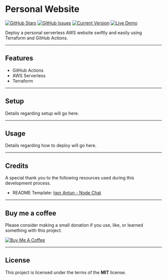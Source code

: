 Personal Website
============
[![GitHub Stars](https://img.shields.io/github/stars/JN-Hernandez/personal-website.svg)](https://github.com/JN-Hernandez/personal-website/stargazers) [![GitHub Issues](https://img.shields.io/github/issues/JN-Hernandez/personal-website.svg)](https://github.com/JN-Hernandez/personal-website/issues) [![Current Version](https://img.shields.io/badge/version-0.0.0-green.svg)](https://github.com/JN-Hernandez/personal-website) [![Live Demo](https://img.shields.io/badge/demo-offline-green.svg)](https://igorantun.com/chat)

Deploy a personal serverless AWS website swiftly and easily using Terraform and GitHub Actions.

[//]: # (![Website Preview Screenshot]&#40;http://i.imgur.com/lgRe8z4.png&#41;)

---

## Features
- GitHub Actions
- AWS Serverless
- Terraform

---

## Setup
Details regarding setup will go here.

---

## Usage
Details regarding how to deploy will go here.

---

## Credits
A special thank you to the following resources used during this development process.

- README Template: [Igor Antun - Node Chat](https://github.com/IgorAntun/node-chat#readme)

---

## Buy me a coffee

Please consider making a small donation if you use, like, or learned something with this project. 

<a href="https://www.buymeacoffee.com/jnhernandez" target="_blank"><img src="https://www.buymeacoffee.com/assets/img/custom_images/orange_img.png" alt="Buy Me A Coffee" style="height: auto !important;width: auto !important;" ></a>

---

## License

This project is licensed under the terms of the **MIT** license.
